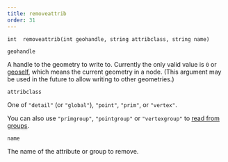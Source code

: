 ```yaml
---
title: removeattrib
order: 31
---
```

`int  removeattrib(int geohandle, string attribclass, string name)`

`geohandle`

A handle to the geometry to write to. Currently the only valid value is `0` or [geoself](./geoself "Returns a handle to the current geometry."), which means the current geometry in a node. (This argument may be used in the future to allow writing to other geometries.)

`attribclass`

One of `"detail"` (or `"global"`), `"point"`, `"prim"`, or `"vertex"`.

You can also use `"primgroup"`, `"pointgroup"` or `"vertexgroup"` to [read from groups](../groups.html "You can read the contents of primitive/point/vertex groups in VEX as if they were attributes.").

`name`

The name of the attribute or group to remove.
